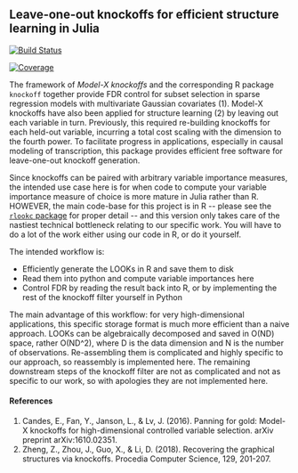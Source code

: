 ## Leave-one-out knockoffs for efficient structure learning in Julia

[![Build Status](https://github.com/ekernf01/jlookc.jl/workflows/CI/badge.svg)](https://github.com/YourUserNameOnGithub/jlookc.jl/actions)

[![Coverage](https://codecov.io/gh/ekernf01/jlookc.jl/branch/master/graph/badge.svg)](https://codecov.io/gh/YourUserNameOnGithub/jlookc.jl)

The framework of *Model-X knockoffs* and the corresponding R package `knockoff` together provide FDR control for subset selection in sparse regression models with multivariate Gaussian covariates (1). Model-X knockoffs have also been applied for structure learning (2) by leaving out each variable in turn. Previously, this required re-building knockoffs for each held-out variable, incurring a total cost scaling with the dimension to the fourth power. To facilitate progress in applications, especially in causal modeling of transcription, this package provides efficient free software for leave-one-out knockoff generation. 

Since knockoffs can be paired with arbitrary variable importance measures, the intended use case here is for when code to compute your variable importance measure of choice is more mature in Julia rather than R. HOWEVER, the main code-base for this project is in R -- please see the [`rlookc` package](https://github.com/ekernf01/rlookc) for proper detail -- and this version only takes care of the nastiest technical bottleneck relating to our specific work. You will have to do a lot of the work either using our code in R, or do it yourself. 

The intended workflow is: 

- Efficiently generate the LOOKs in R and save them to disk
- Read them into python and compute variable importances here
- Control FDR by reading the result back into R, or by implementing the rest of the knockoff filter yourself in Python

The main advantage of this workflow: for very high-dimensional applications, this specific storage format is much more efficient than a naive approach. LOOKs can be algebraically decomposed and saved in O(ND) space, rather O(ND^2), where D is the data dimension and N is the number of observations. Re-assembling them is complicated and highly specific to our approach, so reassembly is implemented here. The remaining downstream steps of the knockoff filter are not as complicated and not as specific to our work, so with apologies they are not implemented here.

#### References

1. Candes, E., Fan, Y., Janson, L., & Lv, J. (2016). Panning for gold: Model-X knockoffs for high-dimensional controlled variable selection. arXiv preprint arXiv:1610.02351.
2. Zheng, Z., Zhou, J., Guo, X., & Li, D. (2018). Recovering the graphical structures via knockoffs. Procedia Computer Science, 129, 201-207.
